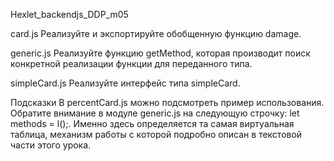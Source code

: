 Hexlet_backendjs_DDP_m05

card.js
Реализуйте и экспортируйте обобщенную функцию damage.

generic.js
Реализуйте функцию getMethod, которая производит поиск конкретной реализации функции для переданного типа.

simpleCard.js
Реализуйте интерфейс типа simpleCard.

Подсказки
В percentCard.js можно подсмотреть пример использования.
Обратите внимание в модуле generic.js на следующую строчку: let methods = l();. Именно здесь определяется та самая виртуальная таблица, механизм работы с которой подробно описан в текстовой части этого урока.
